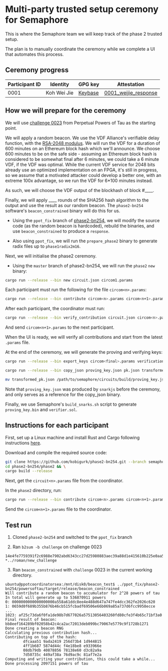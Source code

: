 # Multi-party trusted setup ceremony for Semaphore

This is where the Semaphore team we will keep track of the phase 2 trusted
setup.

The plan is to manually coordinate the ceremony while we complete a UI that
automates this process.

## Ceremony progress

| Participant ID | Identity | GPG key | Attestation |
|-|-|-|-|
| 0001 | Koh Wei Jie | [Keybase](https://keybase.io/contactkohweijie) | [0001_weijie_response](./0001_weijie_response/README.md) |

## How we will prepare for the ceremony

We will use [challenge
0023](https://github.com/weijiekoh/perpetualpowersoftau/tree/master/0022_roman_response)
from Perpetual Powers of Tau as the starting point.

We will apply a random beacon. We use the VDF Alliance's verifiable delay
function, with the [RSA-2048 modulus](https://en.wikipedia.org/wiki/RSA_numbers#RSA-2048). We will run the VDF for a duration of 600 minutes on an Ethereum block hash which we'll announce. We choose 600 minutes to be on the safe side - assuming an Ethereum block hash is considered to be somewhat final after 6 minutes, we could take a 6 minute VDF, if the VDF was optimal. While the current VDF service for 2048 bits already use an optimized implementation on an FPGA, it's still in progress, so we assume that a motivated attacker could develop a better one, with an extreme 100x advantage, so we run the VDF for 6\*100 minutes instead.

As such, we will choose the VDF output of the blockhash of block #____.

Finally, we will apply ____ rounds of the SHA256 hash
algorithm to the output and use the result as our random beacon. The
`phase2-bn254` software's `beacon_constrained` binary will do this for us.

- Using the `ppot_fix` branch of
  [phase2-bn254](https://github.com/kobigurk/phase2-bn254), we will modify
  the source code (as the random beacon is hardcoded), rebuild the
  binaries, and use `beacon_constrained` to produce a `response`.

- Also using `ppot_fix`, we will run the `prepare_phase2` binary to
  generate radix files up to `phase1radix2m16`.

Next, we will initialise the phase2 ceremony.

- Using the `master` branch of phase2-bn254, we will run the `phase2` `new` binary: 

```bash
cargo run --release --bin new circuit.json circom1.params
```

Each participant must run the following for the file `circom<n>.params`:

```bash
cargo run --release --bin contribute circom<n>.params circom<n+1>.params <random entropy>
```

After each participant, the coordinator must run:

```bash
cargo run --release --bin verify_contribution circuit.json circom<n>.params circom<n+1>.params
```

And send `circom<n+1>.params` to the next participant.

When the UI is ready, we will verify all contributions and start from the latest
`.params` file.

At the end of the ceremony, we will generate the proving and verifying keys:

```bash
cargo run --release --bin export_keys circom<final>.params verification_key.json pk.json

cargo run --release --bin copy_json proving_key.json pk.json transformed_pk.json

mv transformed_pk.json /path/to/semaphore/circuits/build/proving_key.json
```

Note that `proving_key.json` was produced by `snarkjs` before the ceremony, and
only serves as a reference for the copy_json binary.

Finally, we use Semaphore's `build_snarks.sh` script to generate `proving_key.bin`
and `verifier.sol`.

## Instructions for each participant

First, set up a Linux machine and install Rust and Cargo following instructions [here](https://www.rust-lang.org).

Download and compile the required source code:

```bash
git clone https://github.com/kobigurk/phase2-bn254.git --branch semaphore-setup && \
cd phase2-bn254/phase2 && \
cargo build --release
```

Next, get the `circuit<n>.params` file from the coordinator.

In the `phase2` directory, run:

```bash
cargo run --release --bin contribute circom<n>.params circom<n+1>.params <random entropy>
```

Send the `circom<n+1>.params` file to the coordinator.

## Test run

1. Cloned `phase2-bn254` and switched to the `ppot_fix` branch

2. Ran `b2sum -b challenge` on challenge 0023

```
14e4fe7759391f2c6988e7902abd6343cc27d25980883aec39a88d1e415610b225e0aa5ac1ec9f5a40b699894767ac75983e5ca5441ebbc6ca66a61d049c9112 *../roman/new_challenge
```

3. Ran `beacon_constrained` with `challenge` 0023 in the current working directory.

```
ubuntu@ppotcoordinatorsea:/mnt/disk0/beacon_test$ ../ppot_fix/phase2-bn254/powersoftau/target/release/beacon_constrained
Will contribute a random beacon to accumulator for 2^28 powers of tau
In total will generate up to 536870911 powers                        
0: 0000000000000000000a558a61ddc8ee4e488d647a747fe4dcc362fe2026c620  
1: 0659d0f689b355b876b46cb515fcbadf69506e66b069a85a737d6fcc9958ecce
...
1023: af25c73da6f0fa1de98b7d677026a57513056403260fd80cfe3f4b65c71bf3a0
Final result of beacon: bb8eef164289bf02058b42c4ca2ac72013deb099bc79067e5779c9f1728b1271
Done creating a beacon RNG
Calculating previous contribution hash...
Contributing on top of the hash:
        dfcaaa51 9ada2419 256d73b4 1d944815
        4ff1b687 5874d44c f4e18be8 e933966e
        08db79db 40878856 78138e60 d3c82a9a
        7d50735c 449af38a 76d9ac9c 81af7e2a
Computing and writing your contribution, this could take a while...
Done processing 2097151 powers of tau

```

<!--4. Ran `prepare_phase2`.-->

